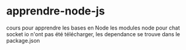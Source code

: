 # apprendre-node-js
 cours pour apprendre les bases en Node
les modules node pour chat socket io n'ont pas été télécharger, les dependance se trouve dans le package.json
